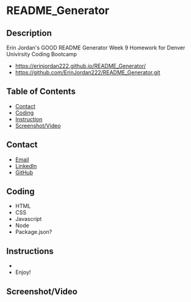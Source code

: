 # README_Generator

## Description
Erin Jordan's GOOD README Generator Week 9 Homework for Denver Univirsity Coding Bootcamp
* https://erinjordan222.github.io/README_Generator/
* https://github.com/ErinJordan222/README_Generator.git


## Table of Contents
* [Contact](#Contact)
* [Coding](#Coding)
* [Instruction](#Instruction)
* [Screenshot/Video](#Screenshot/Video)


## Contact
* <a href="https://erinjordan2790@gmail.com">Email</a> <br>
* <a href="https://www.linkedin.com/in/erin-jordan-b04210223/">LinkedIn</a> <br>
* <a href="https://github.com/ErinJordan222">GitHub</a> <br>


## Coding
* HTML
* CSS
* Javascript
* Node
* Package.json?


## Instructions
* 
* Enjoy!


## Screenshot/Video
